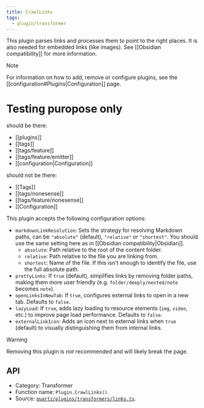 ```yaml
---
title: CrawlLinks
tags:
  - plugin/transformer
---
```


This plugin parses links and processes them to point to the right places. It is also needed for embedded links (like images). See [[Obsidian compatibility]] for more information.

> [!note]
> For information on how to add, remove or configure plugins, see the [[configuration#Plugins|Configuration]] page.


# Testing puropose only

should be there:
- [[plugins]]
- [[tags]]
- [[tags/feature]]
- [[tags/feature/emitter]]
- [[configuration|Configuration]]

should not be there:
- [[Tags]]
- [[tags/nonesense]]
- [[tags/feature/nonesense]]
- [[Configuration]]

This plugin accepts the following configuration options:

- `markdownLinkResolution`: Sets the strategy for resolving Markdown paths, can be `"absolute"` (default), `"relative"` or `"shortest"`. You should use the same setting here as in [[Obsidian compatibility|Obsidian]].
  - `absolute`: Path relative to the root of the content folder.
  - `relative`: Path relative to the file you are linking from.
  - `shortest`: Name of the file. If this isn't enough to identify the file, use the full absolute path.
- `prettyLinks`: If `true` (default), simplifies links by removing folder paths, making them more user friendly (e.g. `folder/deeply/nested/note` becomes `note`).
- `openLinksInNewTab`: If `true`, configures external links to open in a new tab. Defaults to `false`.
- `lazyLoad`: If `true`, adds lazy loading to resource elements (`img`, `video`, etc.) to improve page load performance. Defaults to `false`.
- `externalLinkIcon`: Adds an icon next to external links when `true` (default) to visually distinguishing them from internal links.

> [!warning]
> Removing this plugin is _not_ recommended and will likely break the page.

## API

- Category: Transformer
- Function name: `Plugin.CrawlLinks()`.
- Source: [`quartz/plugins/transformers/links.ts`](https://github.com/jackyzha0/quartz/blob/v4/quartz/plugins/transformers/links.ts).
